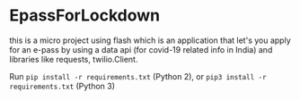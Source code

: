 # EpassForLockdown
this is a micro project using flash which is an application that let's you apply for an e-pass by using a data api (for covid-19 related info in India) and libraries like requests, twilio.Client.

Run `pip install -r requirements.txt` (Python 2), or `pip3 install -r requirements.txt` (Python 3)
